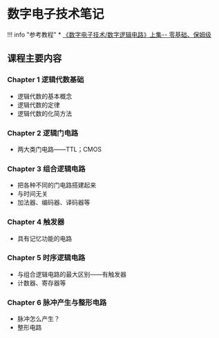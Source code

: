 # 数字电子技术笔记

!!! info "参考教程"
	* [《数字电子技术/数字逻辑电路》上集-- 零基础、保姆级](https://www.bilibili.com/video/BV1A3411z7Mf?spm_id_from=333.788.videopod.episodes&vd_source=4bf1953b0a6ee0abff2d699f545186cb)



## 课程主要内容

### Chapter 1 逻辑代数基础
* 逻辑代数的基本概念
* 逻辑代数的定律
* 逻辑代数的化简方法
### Chapter 2 逻辑门电路
* 两大类门电路——TTL；CMOS
### Chapter 3 组合逻辑电路
* 把各种不同的门电路搭建起来
* 与时间无关
* 加法器、编码器、译码器等
### Chapter 4 触发器
* 具有记忆功能的电路
### Chapter 5 时序逻辑电路
* 与组合逻辑电路的最大区别——有触发器
* 计数器、寄存器等
### Chapter 6 脉冲产生与整形电路
* 脉冲怎么产生？
* 整形电路
